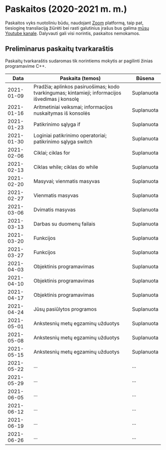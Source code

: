 # Paskaitos (2020-2021 m. m.)

Paskaitos vyks nuotoliniu būdu, naudojant [Zoom](https://zoom.us/) platformą, taip pat, tiesioginę transliaciją žiūrėti bei rasti galutinius įrašus bus galima [mūsų Youtube kanale](https://www.youtube.com/channel/UCP3MANaEkoW4LXa74e1xzgQ). Dalyvauti gali visi norintis, paskaitos nemokamos.

## Preliminarus paskaitų tvarkaraštis

Paskaitų tvarkaraštis sudaromas tik norintiems mokytis ar pagilinti žinias programavime C++.

| Data | Paskaita (temos) | Būsena |
|-|-|-|
| 2021-01-09 | Pradžia; aplinkos pasiruošimas; kodo tvarkingumas; kintamieji; informacijos išvedimas į konsolę | Suplanuota |
| 2021-01-16 | Aritmetiniai veiksmai; informacijos nuskaitymas iš konsolės | Suplanuota |
| 2021-01-23 | Patikrinimo sąlyga if | Suplanuota |
| 2021-01-30 | Loginiai patikrinimo operatoriai; patikrinimo sąlyga switch | Suplanuota |
| 2021-02-06 | Ciklai; ciklas for | Suplanuota |
| 2021-02-13 | Ciklas while; ciklas do while | Suplanuota |
| 2021-02-20 | Masyvai; vienmatis masyvas | Suplanuota |
| 2021-02-27 | Vienmatis masyvas | Suplanuota |
| 2021-03-06 | Dvimatis masyvas | Suplanuota |
| 2021-03-13 | Darbas su duomenų failais | Suplanuota |
| 2021-03-20 | Funkcijos | Suplanuota |
| 2021-03-27 | Funkcijos | Suplanuota |
| 2021-04-03 | Objektinis programavimas | Suplanuota |
| 2021-04-10 | Objektinis programavimas | Suplanuota |
| 2021-04-17 | Objektinis programavimas | Suplanuota |
| 2021-04-24 | Jūsų pasiūlytos programos | Suplanuota |
| 2021-05-01 | Ankstesnių metų egzaminų užduotys | Suplanuota |
| 2021-05-08 | Ankstesnių metų egzaminų užduotys | Suplanuota |
| 2021-05-15 | Ankstesnių metų egzaminų užduotys | Suplanuota |
| 2021-05-22 | ... | ... |
| 2021-05-29 | ... | ... |
| 2021-06-05 | ... | ... |
| 2021-06-12 | ... | ... |
| 2021-06-19 | ... | ... |
| 2021-06-26 | ... | ... |
